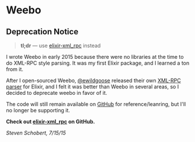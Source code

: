 Weebo
=====

## Deprecation Notice

> **tl;dr** &mdash; use [elixir-xml_rpc](https://github.com/ewildgoose/elixir-xml_rpc) instead

I wrote Weebo in early 2015 because there were no libraries at the time to do XML-RPC style parsing. It was my first Elixir package, and I learned a ton from it.

After I open-sourced Weebo, [@ewildgoose](https://github.com/ewildgoose) released their own [XML-RPC parser](ewildgoose/elixir-xml_rpc) for Elixir, and I felt it was better than Weebo in several areas, so I decided to deprecate weebo in favor of it.

The code will still remain available on [GitHub](https://github.com/stevenschobert/weebo) for reference/leanring, but I'll no longer be supporting it.

**Check out [elixir-xml_rpc](https://github.com/ewildgoose/elixir-xml_rpc) on GitHub.**

_Steven Schobert, 7/15/15_
